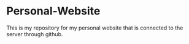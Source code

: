 # Personal-Website
This is my repository for my personal website that is connected to the server through github.
